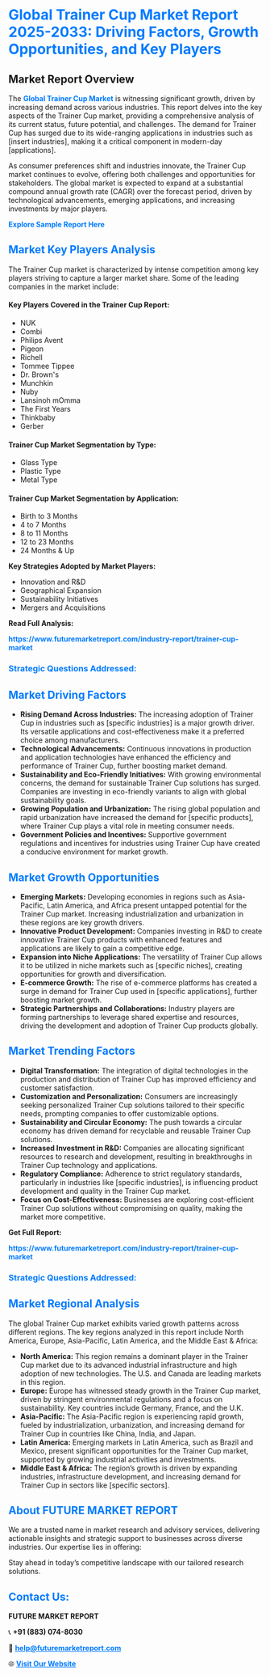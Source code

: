 <h1 style="color: #007BFF;">Global Trainer Cup Market Report 2025-2033: Driving Factors, Growth Opportunities, and Key Players</h1>

<section id="overview">
<h2>Market Report Overview</h2>
<p>The <a href="https://www.futuremarketreport.com/industry-report/trainer-cup-market" style="color: #007BFF; text-decoration: none;"><strong>Global Trainer Cup Market</strong></a> is witnessing significant growth, driven by increasing demand across various industries. This report delves into the key aspects of the Trainer Cup market, providing a comprehensive analysis of its current status, future potential, and challenges. The demand for Trainer Cup has surged due to its wide-ranging applications in industries such as [insert industries], making it a critical component in modern-day [applications].</p>
<p>As consumer preferences shift and industries innovate, the Trainer Cup market continues to evolve, offering both challenges and opportunities for stakeholders. The global market is expected to expand at a substantial compound annual growth rate (CAGR) over the forecast period, driven by technological advancements, emerging applications, and increasing investments by major players.</p>
</section>

<section id="overview">
<p><a href="https://www.futuremarketreport.com/request-sample/reportId=105202" style="color: #007BFF; text-decoration: none;"><strong>Explore Sample Report Here</strong></a></p>
</section>

<section id="key-players">
<h2 style="color: #007BFF;">Market Key Players Analysis</h2>
<p>The Trainer Cup market is characterized by intense competition among key players striving to capture a larger market share. Some of the leading companies in the market include:</p>
<h4>Key Players Covered in the Trainer Cup Report:</h4>
<ul><li>NUK</li><li>Combi</li><li>Philips Avent</li><li>Pigeon</li><li>Richell</li><li>Tommee Tippee</li><li>Dr. Brown&#039;s</li><li>Munchkin</li><li>Nuby</li><li>Lansinoh mOmma</li><li>The First Years</li><li>Thinkbaby</li><li>Gerber</li></ul>
<h4>Trainer Cup Market Segmentation by Type:</h4>
<ul><li>Glass Type</li><li>Plastic Type</li><li>Metal Type</li></ul>

<h4>Trainer Cup Market Segmentation by Application:</h4>
<ul><li>Birth to 3 Months</li><li>4 to 7 Months</li><li>8 to 11 Months</li><li>12 to 23 Months</li><li>24 Months &amp; Up</li></ul>
<p><strong>Key Strategies Adopted by Market Players:</strong></p>
<ul>
<li>Innovation and R&D</li>
<li>Geographical Expansion</li>
<li>Sustainability Initiatives</li>
<li>Mergers and Acquisitions</li>
</ul>
</section>

<section>
<p><strong>Read Full Analysis: </strong></p><a href="https://www.futuremarketreport.com/industry-report/trainer-cup-market" style="color: #007BFF; text-decoration: none;"><strong>https://www.futuremarketreport.com/industry-report/trainer-cup-market</strong></a>
<h3 style="color: #007BFF;">Strategic Questions Addressed:</h3>
</section>

<section id="driving-factors">
<h2 style="color: #007BFF;">Market Driving Factors</h2>
<ul>
<li><strong>Rising Demand Across Industries:</strong> The increasing adoption of Trainer Cup in industries such as [specific industries] is a major growth driver. Its versatile applications and cost-effectiveness make it a preferred choice among manufacturers.</li>
<li><strong>Technological Advancements:</strong> Continuous innovations in production and application technologies have enhanced the efficiency and performance of Trainer Cup, further boosting market demand.</li>
<li><strong>Sustainability and Eco-Friendly Initiatives:</strong> With growing environmental concerns, the demand for sustainable Trainer Cup solutions has surged. Companies are investing in eco-friendly variants to align with global sustainability goals.</li>
<li><strong>Growing Population and Urbanization:</strong> The rising global population and rapid urbanization have increased the demand for [specific products], where Trainer Cup plays a vital role in meeting consumer needs.</li>
<li><strong>Government Policies and Incentives:</strong> Supportive government regulations and incentives for industries using Trainer Cup have created a conducive environment for market growth.</li>
</ul>
</section>

<section id="growth-opportunities">
<h2 style="color: #007BFF;">Market Growth Opportunities</h2>
<ul>
<li><strong>Emerging Markets:</strong> Developing economies in regions such as Asia-Pacific, Latin America, and Africa present untapped potential for the Trainer Cup market. Increasing industrialization and urbanization in these regions are key growth drivers.</li>
<li><strong>Innovative Product Development:</strong> Companies investing in R&D to create innovative Trainer Cup products with enhanced features and applications are likely to gain a competitive edge.</li>
<li><strong>Expansion into Niche Applications:</strong> The versatility of Trainer Cup allows it to be utilized in niche markets such as [specific niches], creating opportunities for growth and diversification.</li>
<li><strong>E-commerce Growth:</strong> The rise of e-commerce platforms has created a surge in demand for Trainer Cup used in [specific applications], further boosting market growth.</li>
<li><strong>Strategic Partnerships and Collaborations:</strong> Industry players are forming partnerships to leverage shared expertise and resources, driving the development and adoption of Trainer Cup products globally.</li>
</ul>
</section>

<section id="trending-factors">
<h2 style="color: #007BFF;">Market Trending Factors</h2>
<ul>
<li><strong>Digital Transformation:</strong> The integration of digital technologies in the production and distribution of Trainer Cup has improved efficiency and customer satisfaction.</li>
<li><strong>Customization and Personalization:</strong> Consumers are increasingly seeking personalized Trainer Cup solutions tailored to their specific needs, prompting companies to offer customizable options.</li>
<li><strong>Sustainability and Circular Economy:</strong> The push towards a circular economy has driven demand for recyclable and reusable Trainer Cup solutions.</li>
<li><strong>Increased Investment in R&D:</strong> Companies are allocating significant resources to research and development, resulting in breakthroughs in Trainer Cup technology and applications.</li>
<li><strong>Regulatory Compliance:</strong> Adherence to strict regulatory standards, particularly in industries like [specific industries], is influencing product development and quality in the Trainer Cup market.</li>
<li><strong>Focus on Cost-Effectiveness:</strong> Businesses are exploring cost-efficient Trainer Cup solutions without compromising on quality, making the market more competitive.</li>
</ul>
</section>

<section>
<p><strong>Get Full Report: </strong></p><a href="https://www.futuremarketreport.com/industry-report/trainer-cup-market" style="color: #007BFF; text-decoration: none;"><strong>https://www.futuremarketreport.com/industry-report/trainer-cup-market</strong></a>
<h3 style="color: #007BFF;">Strategic Questions Addressed:</h3>
</section>


<section id="regional-analysis">
<h2 style="color: #007BFF;">Market Regional Analysis</h2>
<p>The global Trainer Cup market exhibits varied growth patterns across different regions. The key regions analyzed in this report include North America, Europe, Asia-Pacific, Latin America, and the Middle East & Africa:</p>
<ul>
<li><strong>North America:</strong> This region remains a dominant player in the Trainer Cup market due to its advanced industrial infrastructure and high adoption of new technologies. The U.S. and Canada are leading markets in this region.</li>
<li><strong>Europe:</strong> Europe has witnessed steady growth in the Trainer Cup market, driven by stringent environmental regulations and a focus on sustainability. Key countries include Germany, France, and the U.K.</li>
<li><strong>Asia-Pacific:</strong> The Asia-Pacific region is experiencing rapid growth, fueled by industrialization, urbanization, and increasing demand for Trainer Cup in countries like China, India, and Japan.</li>
<li><strong>Latin America:</strong> Emerging markets in Latin America, such as Brazil and Mexico, present significant opportunities for the Trainer Cup market, supported by growing industrial activities and investments.</li>
<li><strong>Middle East & Africa:</strong> The region’s growth is driven by expanding industries, infrastructure development, and increasing demand for Trainer Cup in sectors like [specific sectors].</li>
</ul>
</section>

<footer>
<h2 style="color: #007BFF;">About FUTURE MARKET REPORT</h2>
<p>We are a trusted name in market research and advisory services, delivering actionable insights and strategic support to businesses across diverse industries. Our expertise lies in offering:</p>

<p>Stay ahead in today’s competitive landscape with our tailored research solutions.</p>

<h2 style="color: #007BFF;">Contact Us:</h2>
<p><strong>FUTURE MARKET REPORT</strong></p>
<p>📞 <strong>+91 (883) 074-8030</strong></p>
<p>📧 <strong><a href="mailto:help@futuremarketreport.com" style="color: #007BFF;">help@futuremarketreport.com</a></strong></p>
<p>🌐 <strong><a href="https://www.futuremarketreport.com/" style="color: #007BFF;">Visit Our Website</a></strong></p>
</footer>